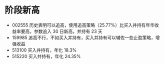 # 阶段新高

- 002555 历史表明可以追高，使用追高策略（25.77%）比买入并持有年华收益率要高，参数追入 30 日新高，并持有 23 天
- 159985 追高不行，不如买入并持有，买入并持有可以辅佐一些止盈策略，增强收益
- 513100 买入并持有，年化 18.3%
- 515220 买入并持有，年化 24.35%
